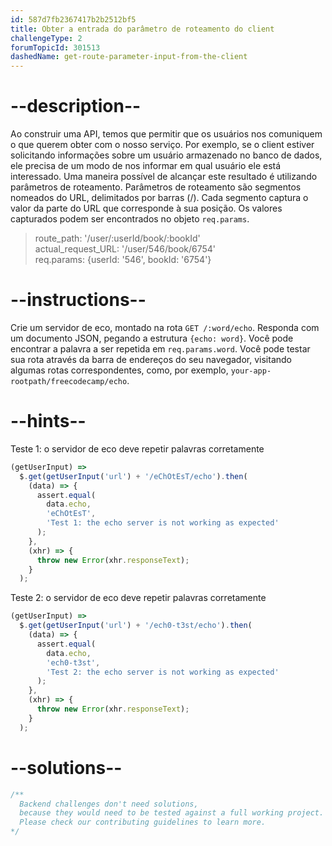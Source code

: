 ```yaml
---
id: 587d7fb2367417b2b2512bf5
title: Obter a entrada do parâmetro de roteamento do client
challengeType: 2
forumTopicId: 301513
dashedName: get-route-parameter-input-from-the-client
---
```


# --description--

Ao construir uma API, temos que permitir que os usuários nos comuniquem o que querem obter com o nosso serviço. Por exemplo, se o client estiver solicitando informações sobre um usuário armazenado no banco de dados, ele precisa de um modo de nos informar em qual usuário ele está interessado. Uma maneira possível de alcançar este resultado é utilizando parâmetros de roteamento. Parâmetros de roteamento são segmentos nomeados do URL, delimitados por barras (/). Cada segmento captura o valor da parte do URL que corresponde à sua posição. Os valores capturados podem ser encontrados no objeto `req.params`.

<blockquote>route_path: '/user/:userId/book/:bookId'<br>actual_request_URL: '/user/546/book/6754' <br>req.params: {userId: '546', bookId: '6754'}</blockquote>

# --instructions--

Crie um servidor de eco, montado na rota `GET /:word/echo`. Responda com um documento JSON, pegando a estrutura `{echo: word}`. Você pode encontrar a palavra a ser repetida em `req.params.word`. Você pode testar sua rota através da barra de endereços do seu navegador, visitando algumas rotas correspondentes, como, por exemplo, `your-app-rootpath/freecodecamp/echo`.

# --hints--

Teste 1: o servidor de eco deve repetir palavras corretamente

```js
(getUserInput) =>
  $.get(getUserInput('url') + '/eChOtEsT/echo').then(
    (data) => {
      assert.equal(
        data.echo,
        'eChOtEsT',
        'Test 1: the echo server is not working as expected'
      );
    },
    (xhr) => {
      throw new Error(xhr.responseText);
    }
  );
```

Teste 2: o servidor de eco deve repetir palavras corretamente

```js
(getUserInput) =>
  $.get(getUserInput('url') + '/ech0-t3st/echo').then(
    (data) => {
      assert.equal(
        data.echo,
        'ech0-t3st',
        'Test 2: the echo server is not working as expected'
      );
    },
    (xhr) => {
      throw new Error(xhr.responseText);
    }
  );
```

# --solutions--

```js
/**
  Backend challenges don't need solutions, 
  because they would need to be tested against a full working project. 
  Please check our contributing guidelines to learn more.
*/
```
